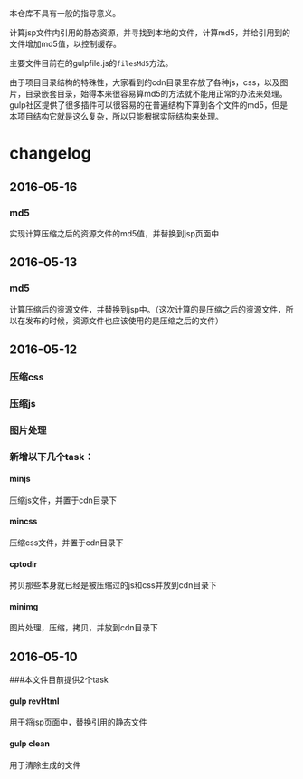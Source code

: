 本仓库不具有一般的指导意义。

计算jsp文件内引用的静态资源，并寻找到本地的文件，计算md5，并给引用到的文件增加md5值，以控制缓存。

主要文件目前在的gulpfile.js的`filesMd5`方法。


由于项目目录结构的特殊性，大家看到的cdn目录里存放了各种js，css，以及图片，目录嵌套目录，始得本来很容易算md5的方法就不能用正常的办法来处理。gulp社区提供了很多插件可以很容易的在普遍结构下算到各个文件的md5，但是本项目结构它就是这么复杂，所以只能根据实际结构来处理。



# changelog

## 2016-05-16
### md5
实现计算压缩之后的资源文件的md5值，并替换到jsp页面中

## 2016-05-13
### md5
计算压缩后的资源文件，并替换到jsp中。（这次计算的是压缩之后的资源文件，所以在发布的时候，资源文件也应该使用的是压缩之后的文件）

## 2016-05-12
### 压缩css
### 压缩js
### 图片处理
### 新增以下几个task：
####    minjs

压缩js文件，并置于cdn目录下

####    mincss
压缩css文件，并置于cdn目录下

####    cptodir
拷贝那些本身就已经是被压缩过的js和css并放到cdn目录下

####    minimg
图片处理，压缩，拷贝，并放到cdn目录下

## 2016-05-10
###本文件目前提供2个task
#### gulp revHtml
用于将jsp页面中，替换引用的静态文件

#### gulp clean
用于清除生成的文件
